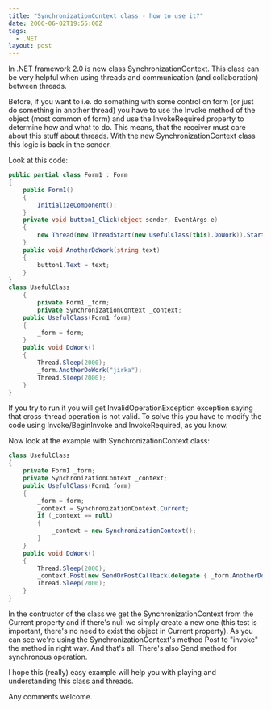```yaml
---
title: "SynchronizationContext class - how to use it?"
date: 2006-06-02T19:55:00Z
tags:
  - .NET
layout: post
---
```

In .NET framework 2.0 is new class SynchronizationContext. This class can be very helpful when using threads and communication (and collaboration) between threads.

Before, if you want to i.e. do something with some control on form (or just do something in another thread) you have to use the Invoke method of the object (most common of form) and use the InvokeRequired property to determine how and what to do. This means, that the receiver must care about this stuff about threads. With the new SynchronizationContext class this logic is back in the sender.

Look at this code:

```csharp
public partial class Form1 : Form
{
	public Form1()
	{
		InitializeComponent();
	}
	private void button1_Click(object sender, EventArgs e)
	{
		new Thread(new ThreadStart(new UsefulClass(this).DoWork)).Start();
	}
	public void AnotherDoWork(string text)
	{
		button1.Text = text;
	}
}
class UsefulClass
	{
		private Form1 _form;
		private SynchronizationContext _context;
	public UsefulClass(Form1 form)
	{
		_form = form;
	}
	public void DoWork()
	{
		Thread.Sleep(2000);
		_form.AnotherDoWork("jirka");
		Thread.Sleep(2000);
	}
}
```

If you try to run it you will get InvalidOperationException exception saying that cross-thread operation is not valid. To solve this you have to modify the code using Invoke/BeginInvoke and InvokeRequired, as you know.

Now look at the example with SynchronizationContext class:

```csharp
class UsefulClass
{
	private Form1 _form;
	private SynchronizationContext _context;
	public UsefulClass(Form1 form)
	{
		_form = form;
		_context = SynchronizationContext.Current;
		if (_context == null)
		{
			_context = new SynchronizationContext();
		}
	}
	public void DoWork()
	{
		Thread.Sleep(2000);
		_context.Post(new SendOrPostCallback(delegate { _form.AnotherDoWork("jirka"); }), null);
		Thread.Sleep(2000);
	}
}
```

In the contructor of the class we get the SynchronizationContext from the Current property and if there's null we simply create a new one (this test is important, there's no need to exist the object in Current property). As you can see we're using the SynchronizationContext's method Post to "invoke" the method in right way. And that's all. There's also Send method for synchronous operation.

I hope this (really) easy example will help you with playing and understanding this class and threads.

Any comments welcome.